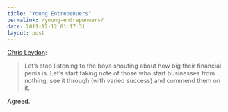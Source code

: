 ```yaml
---
title: "Young Entrepenuers"
permalink: /young-entrepenuers/
date: 2011-12-12 01:17:31
layout: post
---
```


[Chris Leydon](http://postdesk.com/blog/young-entrepreneurs-uk-career-choice):

> Let’s stop listening to the boys shouting about how big their financial penis is. Let’s start taking note of those who start businesses from nothing, see it through (with varied success) and commend them on it.

Agreed.